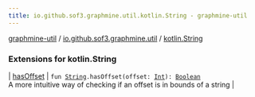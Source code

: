 ```yaml
---
title: io.github.sof3.graphmine.util.kotlin.String - graphmine-util
---
```


[graphmine-util](../../index.html) / [io.github.sof3.graphmine.util](../index.html) / [kotlin.String](./index.html)

### Extensions for kotlin.String

| [hasOffset](has-offset.html) | `fun `[`String`](https://kotlinlang.org/api/latest/jvm/stdlib/kotlin/-string/index.html)`.hasOffset(offset: `[`Int`](https://kotlinlang.org/api/latest/jvm/stdlib/kotlin/-int/index.html)`): `[`Boolean`](https://kotlinlang.org/api/latest/jvm/stdlib/kotlin/-boolean/index.html)<br>A more intuitive way of checking if an offset is in bounds of a string |

